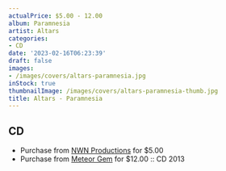 ```yaml
---
actualPrice: $5.00 - 12.00
album: Paramnesia
artist: Altars
categories:
- CD
date: '2023-02-16T06:23:39'
draft: false
images:
- /images/covers/altars-paramnesia.jpg
inStock: true
thumbnailImage: /images/covers/altars-paramnesia-thumb.jpg
title: Altars - Paramnesia
---
```


## CD
* Purchase from [NWN Productions](http://shop.nwnprod.com/index.php?route=product/product&path=93&product_id=3638&sort=pd.name&order=ASC) for $5.00
* Purchase from [Meteor Gem](https://meteor-gem.com/products/altars-paramnesia-cd) for $12.00 :: CD 2013
